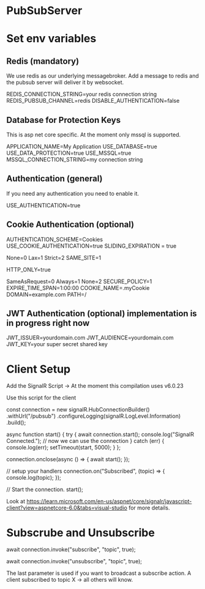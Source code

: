 # PubSubServer

# Set env variables

## Redis (mandatory)

We use redis as our underlying messagebroker. Add a message to redis and the pubsub server will deliver it by websocket.

REDIS_CONNECTION_STRING=your redis connection string
REDIS_PUBSUB_CHANNEL=redis
DISABLE_AUTHENTICATION=false

## Database for Protection Keys

This is asp net core specific. At the moment only mssql is supported.

APPLICATION_NAME=My Application
USE_DATABASE=true
USE_DATA_PROTECTION=true
USE_MSSQL=true
MSSQL_CONNECTION_STRING=my connection string

## Authentication (general)

If you need any authentication you need to enable it.

USE_AUTHENTICATION=true

## Cookie Authentication (optional)

AUTHENTICATION_SCHEME=Cookies
USE_COOKIE_AUTHENTICATION=true
SLIDING_EXPIRATION = true

None=0 Lax=1 Strict=2
SAME_SITE=1 

HTTP_ONLY=true

SameAsRequest=0 Always=1 None=2
SECURE_POLICY=1
EXPIRE_TIME_SPAN=1:00:00
COOKIE_NAME=.myCookie
DOMAIN=example.com
PATH=/


## JWT Authentication (optional) implementation is in progress right now

JWT_ISSUER=yourdomain.com
JWT_AUDIENCE=yourdomain.com
JWT_KEY=your super secret shared key

# Client Setup

Add the SignalR Script -> At the moment this compilation uses v6.0.23
<script src="https://cdnjs.cloudflare.com/ajax/libs/microsoft-signalr/6.0.23/signalr.min.js"></script>

Use this script for the client

const connection = new signalR.HubConnectionBuilder()
    .withUrl("/pubsub")
    .configureLogging(signalR.LogLevel.Information)
    .build();

async function start() {
    try {
        await connection.start();
        console.log("SignalR Connected.");
        // now we can use the connection
    } catch (err) {
        console.log(err);
        setTimeout(start, 5000);
    }
};

connection.onclose(async () => {
    await start();
});

// setup your handlers
connection.on("Subscribed", (topic) => {
    console.log(topic);
});

// Start the connection.
start();

Look at https://learn.microsoft.com/en-us/aspnet/core/signalr/javascript-client?view=aspnetcore-6.0&tabs=visual-studio for more details.

# Subscrube and Unsubscribe

await connection.invoke("subscribe", "topic", true);

await connection.invoke("unsubscribe", "topic", true);

The last parameter is used if you want to broadcast a subscribe action. A client subscribed to topic X -> all others will know.